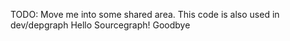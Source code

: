 TODO: Move me into some shared area. This code is also used in dev/depgraph
Hello Sourcegraph!
Goodbye
